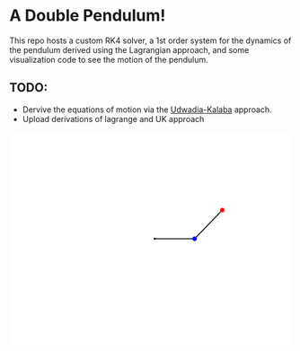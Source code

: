 # A Double Pendulum!

This repo hosts a custom RK4 solver, a 1st order system for the dynamics of the pendulum derived using the Lagrangian approach, and some visualization code to see the motion of the pendulum.  

## TODO: 
- Dervive the equations of motion via the [Udwadia-Kalaba](https://en.wikipedia.org/wiki/Udwadia%E2%80%93Kalaba_formulation) approach.
- Upload derivations of lagrange and UK approach

![](gifs/doublePendulum.gif)
